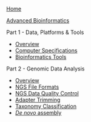[Home](/)

[Advanced Bioinformatics](/Advanced_Bioinformatics/)
  
Part 1 - Data, Platforms & Tools
 * [Overview](/Advanced_Bioinformatics/computer_overview.md)
 * [Computer Specifications](/Advanced_Bioinformatics/computer_specifications.md)
 * [Bioinformatics Tools](/Advanced_Bioinformatics/bioinformatics_tools.md)

Part 2 - Genomic Data Analysis
 * [Overview](/Advanced_Bioinformatics/analysis_overview.md)
 * [NGS File Formats](/Advanced_Bioinformatics/ngs_file_formats.md)
 * [NGS Data Quality Control](/Advanced_Bioinformatics/ngs_data_qc.md)
 * [Adapter Trimming](/Advanced_Bioinformatics/adapter_trimming.md)
 * [Taxonomy Classification](/Advanced_Bioinformatics/taxonomy_classification.md)
 * [*De novo* assembly](/Advanced_Bioinformatics/de_novo_assembly.md)